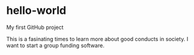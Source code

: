 # hello-world
My first GitHub project

This is a fasinating times to learn more about good conducts in society.
I want to start a group funding software.
